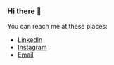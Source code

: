 ### Hi there 👋

You can reach me at these places:

- [LinkedIn](https://www.linkedin.com/in/umuthopeyildirim/)
- [Instagram](https://www.instagram.com/umuthopeyildirim/)
- [Email](mailto:hope@umutyildirim.com)
